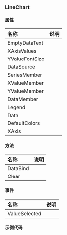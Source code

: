 ### LineChart

#### 属性
| 名称 | 说明 |
|:---|:---|
| EmptyDataText |  |
| XAxisValues |  |
| YValueFontSize |  |
| DataSource |  |
| SeriesMember |  |
| XValueMember |  |
| YValueMember |  |
| DataMember |  |
| Legend |  |
| Data |  |
| DefaultColors |  |
| XAxis |  |

#### 方法
| 名称 | 说明 |
|:---|:---|
| DataBind |  |
| Clear |  |

#### 事件
| 名称 | 说明 |
|:---|:---|
| ValueSelected |  |

#### 示例代码